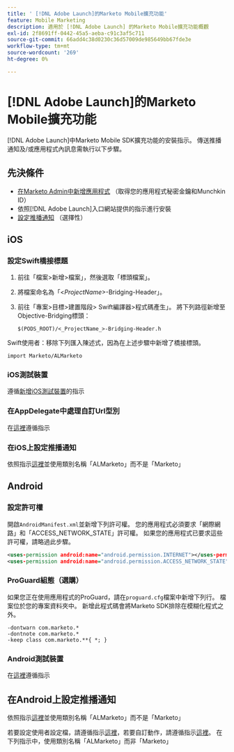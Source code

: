 ```yaml
---
title: ' [!DNL Adobe Launch]的Marketo Mobile擴充功能'
feature: Mobile Marketing
description: 適用於 [!DNL Adobe Launch] 的Marketo Mobile擴充功能概觀
exl-id: 2f8691ff-0442-45a5-aeba-c91c3af5c711
source-git-commit: 66add4c38d0230c36d57009de985649bb67fde3e
workflow-type: tm+mt
source-wordcount: '269'
ht-degree: 0%

---
```


# [!DNL Adobe Launch]的Marketo Mobile擴充功能

[!DNL Adobe Launch]中Marketo Mobile SDK擴充功能的安裝指示。 傳送推播通知及/或應用程式內訊息需執行以下步驟。

## 先決條件

- [在Marketo Admin中新增應用程式](https://experienceleague.adobe.com/en/docs/marketo/using/product-docs/mobile-marketing/admin/add-a-mobile-app) （取得您的應用程式秘密金鑰和Munchkin ID）
- 依照[!DNL Adobe Launch]入口網站提供的指示進行安裝
- [設定推播通知](push-notifications.md) （選擇性）

## iOS

### 設定Swift橋接標題

1. 前往「檔案>新增>檔案」，然後選取「標頭檔案」。
1. 將檔案命名為「&lt;_ProjectName_>-Bridging-Header」。
1. 前往「專案>目標>建置階段> Swift編譯器>程式碼產生」。 將下列路徑新增至Objective-Bridging標頭：

   `$(PODS_ROOT)/<_ProjectName_>-Bridging-Header.h`

Swift使用者：移除下列匯入陳述式，因為在上述步驟中新增了橋接標頭。

`import Marketo/ALMarketo`

### iOS測試裝置

遵循[新增iOS測試裝置](installation.md#ios_test_devices)的指示

### 在AppDelegate中處理自訂Url型別

在[這裡](installation.md#ios_test_devices)遵循指示

### 在iOS上設定推播通知

依照指示[這裡](push-notifications.md)並使用類別名稱「ALMarketo」而不是「Marketo」

## Android

### 設定許可權

開啟`AndroidManifest.xml`並新增下列許可權。 您的應用程式必須要求「網際網路」和「ACCESS_NETWORK_STATE」許可權。 如果您的應用程式已要求這些許可權，請略過此步驟。

```xml
<uses‐permission android:name="android.permission.INTERNET"></uses‐permission>
<uses‐permission android:name="android.permission.ACCESS_NETWORK_STATE"></uses‐permission>
```

### ProGuard組態（選購）

如果您正在使用應用程式的ProGuard，請在`proguard.cfg`檔案中新增下列行。 檔案位於您的專案資料夾中。 新增此程式碼會將Marketo SDK排除在模糊化程式之外。

```
-dontwarn com.marketo.*
-dontnote com.marketo.*
-keep class com.marketo.**{ *; }
```

### Android測試裝置

在[這裡](installation.md#android_test_devices)遵循指示

## 在Android上設定推播通知

依照指示[這裡](installation.md#android_firebase_cloud_messaging_support)並使用類別名稱「ALMarketo」而不是「Marketo」

若要設定使用者設定檔，請遵循指示[這裡](user-profiles.md)，若要自訂動作，請遵循指示[這裡](custom-actions.md#android_custom_action)。 在下列指示中，使用類別名稱「ALMarketo」而非「Marketo」
